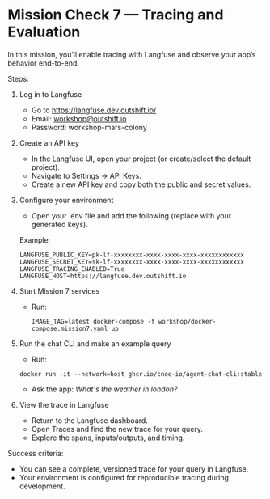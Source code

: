 # Mission Check 7 — Tracing and Evaluation

In this mission, you’ll enable tracing with Langfuse and observe your app’s behavior end-to-end.

Steps:

1) Log in to Langfuse

   - Go to https://langfuse.dev.outshift.io/
   - Email: workshop@outshift.io
   - Password: workshop-mars-colony

2) Create an API key

   - In the Langfuse UI, open your project (or create/select the default project).
   - Navigate to Settings → API Keys.
   - Create a new API key and copy both the public and secret values.

3) Configure your environment

   - Open your .env file and add the following (replace with your generated keys).

   Example:
   ```
   LANGFUSE_PUBLIC_KEY=pk-lf-xxxxxxxx-xxxx-xxxx-xxxx-xxxxxxxxxxxx
   LANGFUSE_SECRET_KEY=sk-lf-xxxxxxxx-xxxx-xxxx-xxxx-xxxxxxxxxxxx
   LANGFUSE_TRACING_ENABLED=True
   LANGFUSE_HOST=https://langfuse.dev.outshift.io
   ```

4) Start Mission 7 services

   - Run:
     ```
     IMAGE_TAG=latest docker-compose -f workshop/docker-compose.mission7.yaml up
     ```

5) Run the chat CLI and make an example query

   - Run:
   ```
   docker run -it --network=host ghcr.io/cnoe-io/agent-chat-cli:stable
   ```
   - Ask the app: *What's the weather in london?*

6) View the trace in Langfuse

   - Return to the Langfuse dashboard.
   - Open Traces and find the new trace for your query.
   - Explore the spans, inputs/outputs, and timing.

Success criteria:

- You can see a complete, versioned trace for your query in Langfuse.
- Your environment is configured for reproducible tracing during development.

